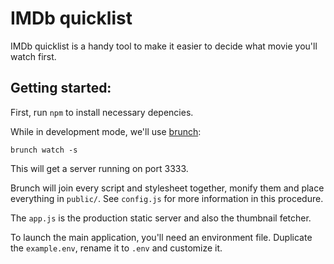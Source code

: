 # IMDb quicklist

IMDb quicklist is a handy tool to make it easier to decide what movie you'll watch first.

## Getting started:

First, run `npm` to install necessary depencies.

While in development mode, we'll use [brunch](http://brunch.io):

```shell
brunch watch -s
```

This will get a server running on port 3333.

Brunch will join every script and stylesheet together, monify them and place everything in `public/`. See `config.js` for more information in this procedure.

The `app.js` is the production static server and also the thumbnail fetcher.

To launch the main application, you'll need an environment file. Duplicate the `example.env`, rename it to `.env` and customize it.
